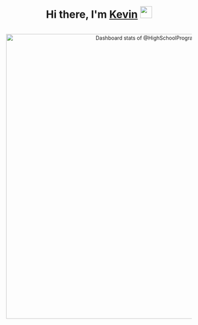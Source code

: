 <h1 align="center">Hi there, I'm <a href="https://www.blackcater.win/" target="_blank">Kevin</a> <img
src="https://github.com/HighSchoolProgrammer/HighSchoolProgrammer/raw/main/images/Hi.gif" height="32" /></h1>

<br />

<a href="https://next.ossinsight.io/widgets/official/compose-user-dashboard-stats?user_id=169435465" target="_blank" style="display: block" align="center">
  <picture>
    <source media="(prefers-color-scheme: dark)" srcset="https://next.ossinsight.io/widgets/official/compose-user-dashboard-stats/thumbnail.png?user_id=169435465&image_size=auto&color_scheme=dark" width="771" height="auto">
    <img alt="Dashboard stats of @HighSchoolProgrammer" src="https://next.ossinsight.io/widgets/official/compose-user-dashboard-stats/thumbnail.png?user_id=169435465&image_size=auto&color_scheme=light" width="771" height="auto">
  </picture>
</a>

<!-- Made with [OSS Insight](https://ossinsight.io/) -->
